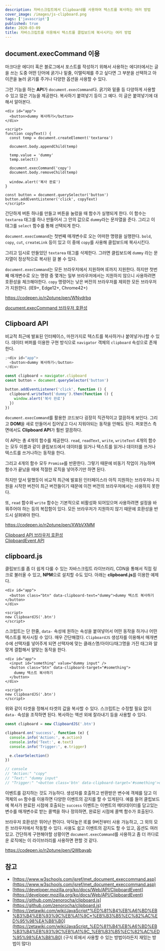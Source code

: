```yaml
---
description: 자바스크립트에서 Clipboard를 사용하여 텍스트를 복사하는 여러 방법
cover_image: /images/js-clipboard.png
tags: ['javascript']
published: true
date: 2020-03-09
title: 자바스크립트를 이용해서 텍스트를 클립보드에 복사시키는 여러 방법
---
```


## document.execCommand 이용

마크다운 에디터 혹은 블로그에서 포스트를 작성하기 위해서 사용하는 에디터에서는 글을 쓰는 도중 어떤 단어에 굵기나 밑줄, 이탤릭체를 주고 싶다면 그 부분을 선택하고 아이콘을 눌러 굵기를 주거나 다양한 옵션을 사용할 수 있다.

그런 기능을 하는 **API**가 `document.execCommand`다. 굵기와 밑줄 등 다양하게 사용할 수 있고 많은 기능을 제공한다. 복사하기 붙여넣기 등이 그 예다. 이 글은 붙여넣기에 대해서 알아본다.

```vue
<div id="app">
  <button>dummy 복사하기</button>
</div>

<script>
function copyText() {
  const temp = document.createElement('textarea')

  document.body.appendChild(temp)

  temp.value = 'dummy'
  temp.select()

  document.execCommand('copy')
  document.body.removeChild(temp)

  window.alert('복사 완료')
}

const button = document.querySelector('button')
button.addEventListener('click', copyText)
</script>
```

간단하게 버튼 하나를 만들고 버튼을 눌렀을 때 함수가 실행되게 한다. 이 함수는 `textarea` 태그를 하나 만들어서 그 안의 값으로 `dummy`라는 문자열을 준다. 그리고 이 태그를 `select` 함수를 통해 선택되게 한다.

`document.execCommand`는 첫번째 매개변수로 오는 어떠한 명령을 실행한다. `bold`, `copy`, `cut`, `createLink` 등이 있고 이 중에 `copy`를 사용해 클립보드에 복사시킨다.

그리고 임시로 만들었던 `textarea` 태그를 삭제한다. 그러면 클립보드에 `dummy` 라는 문자열이 정상적으로 복사된 걸 볼 수 있다.

`document.execCommand`는 모든 브라우저에서 지원하며 IE까지 지원한다. 하지만 첫번째 매개변수로 오는 명령 중 몇개는 일부 브라우저에서는 지원하지 않으니 사용하려면 호환성을 체크해야한다. `copy` 명령어는 낮은 버전의 브라우저를 제외한 모든 브라우저가 지원한다. (IE9+, Edge12+, Chrome42+)

<https://codepen.io/n2ptune/pen/WNvdrbq>

[document.execCommand 브라우저 호환성](https://developer.mozilla.org/ko/docs/Web/API/Document/execCommand#%EB%B8%8C%EB%9D%BC%EC%9A%B0%EC%A0%80_%ED%98%B8%ED%99%98%EC%84%B1)

## Clipboard API

비교적 최근에 발표된 인터페이스, 마찬가지로 텍스트를 복사하거나 붙여넣거나할 수 있다. 데이터 버퍼를 이용한 구현 방식으로 `navigator` 객체의 `clipboard` 속성으로 존재한다.

```js
;<div id="app">
  <button>dummy 복사하기</button>
</div>

const clipboard = navigator.clipboard
const button = document.querySelector('button')

button.addEventListener('click', function () {
  clipboard.writeText('dummy').then(function () {
    window.alert('복사 완료')
  })
})
```

`document.execCommand`를 활용한 코드보다 굉장히 직관적이고 깔끔하게 보인다. 그리고 **DOM**을 새로 만들어서 집어넣고 다시 지워야되는 동작을 안해도 된다. 퍼포먼스 측면에서도 **Clipboard API**가 훨씬 깔끔하다.

이 API는 총 4개의 함수를 제공한다. `read`, `readText`, `write`, `writeText` 4개의 함수는 모두 이름과 같이 클립보드에서 데이터를 읽거나 텍스트를 읽거나 데이터를 쓰거나 텍스트를 쓰거나하는 동작을 한다.

그리고 4개의 함수 모두 `Promise`를 반환한다. 그렇기 때문에 비동기 작업이 가능하며 함수가 끝났을 때에 적절한 로직을 넣어주기만 하면 된다.

하지만 앞서 말했듯이 비교적 최근에 발표된 인터페이스라 아직 지원하는 브라우저나 지원을 시작한 버전이 최근 버전들이기 때문에 이전 버전의 브라우저에서는 사용하지 못한다.

또, `read` 함수와 `write` 함수는 기본적으로 비활성화 되어있으며 사용하려면 설정을 바꿔주어야 하는 등의 복잡함이 있다. 모든 브라우저가 지원하지 않기 때문에 호환성을 반드시 살펴봐야 한다.

<https://codepen.io/n2ptune/pen/XWbVXMM>

[Clipboard API 브라우저 호환성](https://developer.mozilla.org/ko/docs/Web/API/Clipboard#Browser_Compatibility)  
[ClipboardEvent API](https://developer.mozilla.org/ko/docs/Web/API/ClipboardEvent)

## clipboard.js

클립보드를 좀 더 쉽게 다룰 수 있는 자바스크립트 라이브러리, CDN을 통해서 직접 링크로 불러올 수 있고, **NPM**으로 설치할 수도 있다. 아래는 **clipboard.js**를 이용한 예제다.

```vue
<div id="app">
  <button class="btn" data-clipboard-text="dummy">dummy 텍스트 복사하기</button>
</div>

<script>
new ClipboardJS('.btn')
</script>
```

스크립트는 단 한줄, `data-` 속성에 원하는 속성을 붙여넣어서 어떤 동작을 하거나 어떤 텍스트를 복사시킬 수 있다. 매우 간단해졌다. `ClipboardJS` 생성자를 이용해서 매개변수에 선택자를 넣어주게 되면 선택자에 맞는 클래스명/아이디/태그명을 가진 태그와 알맞게 결합해서 알맞는 동작을 한다.

```vue
<div id="app">
  <input id="something" value="dummy input" />
  <button class="btn" data-clipboard-target="#something">
    dummy 텍스트 복사하기
  </button>
</div>

<script>
new ClipboardJS('.btn')
</script>
```

위와 같이 타겟을 정해서 타겟의 값을 복사할 수 있다. 스크립트는 수정할 필요 없이 `data-` 속성을 조작하면 된다. 복사하는 액션 외에 잘라내기 등을 사용할 수 있다.

```js
const clipboard = new ClipboardJS('.btn')

clipboard.on('success', function (e) {
  console.info('Action:', e.action)
  console.info('Text:', e.text)
  console.info('Trigger:', e.trigger)

  e.clearSelection()
})

// console
// "Action:" "copy"
// "Text:" "dummy input"
// "Trigger:" "<button class='btn' data-clipboard-target='#something'>dummy 텍스트 복사하기</button>"
```

이벤트를 감지하는 것도 가능하다. 생성자를 호출하고 반환받은 변수에 객체를 담고 이 객체의 `on` 함수를 이용하면 다양한 이벤트의 감지를 할 수 있게된다. 예를 들어 클립보드에 복사가 완료된 시점에 호출되는 `success` 이벤트는 이벤트의 메타데이터를 담고있는 변수를 매개변수로 받는 콜백을 하나 정의하면, 완료된 시점에 콜백 함수가 호출된다.

브라우저 호환성은 뛰어난 편이다. 악덕높은 IE를 9버전부터 사용 가능하고, 그 외의 모든 브라우저에서 작동할 수 있다. 사용도 쉽고 이벤트의 감지도 할 수 있고, 옵션도 여러있고. 간단하게 구현해야할 상황이면 `document.execCommand`를 사용하고 좀 더 까다로운 로직에는 이 라이브러리를 사용하면 편할 것 같다.

<https://codepen.io/n2ptune/pen/QWbayab>

## 참고

- [https://www.w3schools.com/jsref/met_document_execcommand.asp](https://www.w3schools.com/jsref/met_document_execcommand.asp)
- [https://developer.mozilla.org/ko/docs/Web/API/ClipboardEvent](https://developer.mozilla.org/ko/docs/Web/API/ClipboardEvent)
- [https://github.com/zenorocha/clipboard.js](https://github.com/zenorocha/clipboard.js)
- [https://zetawiki.com/wiki/JavaScript*%ED%81%B4%EB%A6%BD%EB%B3%B4%EB%93%9C%EB%A1%9C*%EB%B3%B5%EC%82%AC%ED%95%98%EA%B8%B0](https://zetawiki.com/wiki/JavaScript_%ED%81%B4%EB%A6%BD%EB%B3%B4%EB%93%9C%EB%A1%9C_%EB%B3%B5%EC%82%AC%ED%95%98%EA%B8%B0) (구식 IE에서 사용할 수 있는 방법이라든지 재밌는 방법이 많다)
